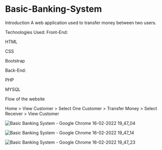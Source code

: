 # Basic-Banking-System

Introduction
A web application used to transfer money between two users.

Technologies Used:
Front-End:

HTML

CSS

Bootstrap

Back-End:

PHP

MYSQL

Flow of the website

Home > View Customer > Select One Customer > Transfer Money > Select Receiver > View Customer

![Basic Banking System - Google Chrome 16-02-2022 19_47_04](https://user-images.githubusercontent.com/86185396/154283428-68004a96-354d-4432-a8e4-d067ea5da74f.png)

![Basic Banking System - Google Chrome 16-02-2022 19_47_14](https://user-images.githubusercontent.com/86185396/154283488-23c715f4-dc7c-4cc8-acc8-960e9f28073a.png)

![Basic Banking System - Google Chrome 16-02-2022 19_47_23](https://user-images.githubusercontent.com/86185396/154283534-ba25b999-c480-41ce-b724-568ebc934913.png)
